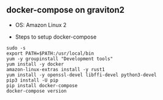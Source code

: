 ## docker-compose on graviton2

* OS: Amazon Linux 2

* Steps to setup docker-compose

```
sudo -s
export PATH=$PATH:/usr/local/bin
yum -y groupinstall "Development tools" 
yum install -y docker
amazon-linux-extras install -y rust1
yum install -y openssl-devel libffi-devel python3-devel
pip3 install -U pip
pip install docker-compose
docker-compose version
```